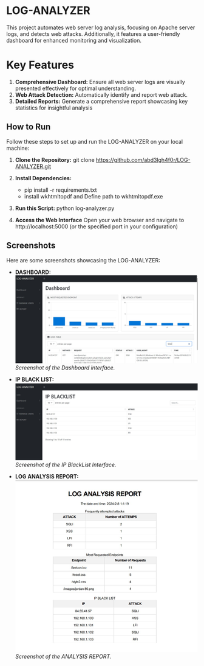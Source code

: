 # LOG-ANALYZER

This project automates web server log analysis, focusing on Apache server logs, and detects web attacks. Additionally, it features a user-friendly dashboard for enhanced monitoring and visualization.

# Key Features
1. **Comprehensive Dashboard:**  Ensure all web server logs are visually presented effectively for optimal understanding.
2. **Web Attack Detection:**   Automatically identify and report web attack.
3. **Detailed Reports:**   Generate a comprehensive report showcasing key statistics for insightful analysis

## How to Run

Follow these steps to set up and run the LOG-ANALYZER  on your local machine:

1. **Clone the Repository:**  git clone https://github.com/abd3lgh4f0r/LOG-ANALYZER.git
2. **Install Dependencies:** 
   - pip install -r requirements.txt
   -  install wkhtmltopdf and Define path to wkhtmltopdf.exe
   
4. **Run this Script:** python log-analyzer.py
5. **Access the Web Interface**  Open your web browser and navigate to http://localhost:5000 (or the specified port in your configuration)


## Screenshots

Here are some screenshots showcasing the LOG-ANALYZER:

- **DASHBOARD:**
  ![IP BLACKLIST](static/images/Dashboard.jpg)
  *Screenshot of the Dashboard interface.*

- **IP BLACK LIST:**
  ![IP BLACKLIST](static/images/Blacklist.jpg)
  *Screenshot of the IP BlackList Interface.*

 - **LOG ANALYSIS REPORT:**
 ![LOG ANALYSIS REPORT](static/images/report.jpg)
  *Screenshot of the ANALYSIS REPORT.*


  
